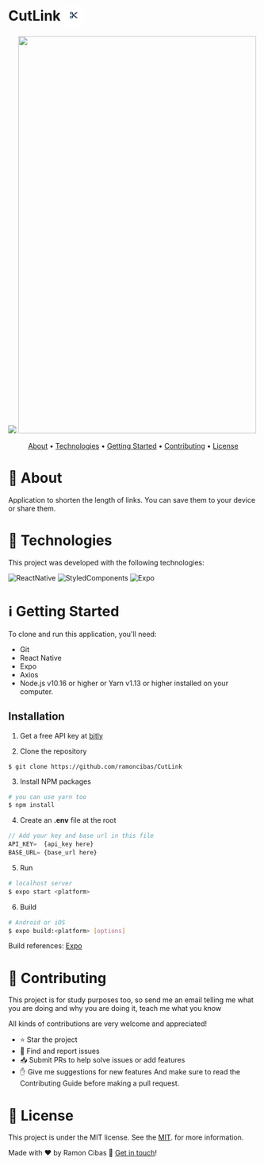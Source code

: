 <h1> 
	CutLink
  <img src="src/assets/logo.png" width="40" height="40" align="center">
</h1>

<div>
  <img src="https://user-images.githubusercontent.com/63371945/137554098-20bec59a-eb28-4ec6-9554-33156fb4c91d.gif" />
  <img src="https://user-images.githubusercontent.com/63371945/137557778-e669f450-f1a4-462c-86ef-34273c7a4339.png" width="480" height="800"/>
</div>

<p align="center">
 <a href="#about">About</a> • 
 <a href="#technologies">Technologies</a> • 
 <a href="#how-to-use">Getting Started</a> • 
 <a href="#contributing">Contributing</a> •
 <a href="#license">License</a>
</p>

# <a name="about"></a>📖 About
Application to shorten the length of links. You can save them to your device or share them.

# <a name="technologies"></a>🚀 Technologies
This project was developed with the following technologies:

![ReactNative](https://img.shields.io/badge/ReactNative-4586F7?style=for-the-badge&logo=react&logoColor=white)
![StyledComponents](https://img.shields.io/badge/StyledComponents-D37EBB?style=for-the-badge&logo=styledcomponents&logoColor=white)
![Expo](https://img.shields.io/badge/Expo-FFFFFF?style=for-the-badge&logo=expo&logoColor=black)

# <a name="how-to-use"></a>ℹ️ Getting Started
To clone and run this application, you'll need:
* Git
* React Native
* Expo
* Axios
* Node.js v10.16 or higher or Yarn v1.13 or higher installed on your computer.
## Installation
1. Get a free API key at [bitly](https://dev.bitly.com/api-reference)

2. Clone the repository
```
$ git clone https://github.com/ramoncibas/CutLink
```
3. Install NPM packages
```bash
# you can use yarn too
$ npm install
```
4. Create an **.env** file at the root
```js
// Add your key and base url in this file
API_KEY=  {api_key here}
BASE_URL= {base_url here}
```
5. Run
```bash
# localhost server
$ expo start <platform>
```
6. Build
```bash
# Android or iOS
$ expo build:<platform> [options]
```
Build references: [Expo](https://docs.expo.dev/distribution/building-standalone-apps/)


# <a name="contributing"></a>🤝 Contributing 
This project is for study purposes too, so send me an email telling me what you are doing and why you are doing it, teach me what you know

All kinds of contributions are very welcome and appreciated!

* ⭐️ Star the project
* 🐛 Find and report issues
* 📥 Submit PRs to help solve issues or add features
* ✋ Give me suggestions for new features
And make sure to read the Contributing Guide before making a pull request.

# <a name="license"></a>📝 License
This project is under the MIT license. See the [MIT](./LICENSE). for more information.

Made with ♥ by Ramon Cibas 👋 [Get in touch](https://www.linkedin.com/in/ramoncibas/)!
